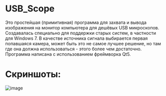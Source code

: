 # USB_Scope
Это простейшая (примитивная) программа для захвата и вывода изображения на монитор компьютера для дешёвых USB микроскопов. Создавалась специально для поддержки старых систем, в частности для Windows 7. В качестве источника сигнала выбирается первая попавшаяся камера, может быть это не самое лучшее решение, но там где она должна использоваться - этого более чем достаточно.
Программа написана с использованием фреймворка Qt5.
# Скриншоты:

![image](https://user-images.githubusercontent.com/64024820/230775564-e12920c5-f02d-4931-94d4-8e55a866bef1.png)

